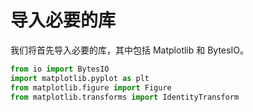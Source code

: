 # 导入必要的库

我们将首先导入必要的库，其中包括 Matplotlib 和 BytesIO。

```python
from io import BytesIO
import matplotlib.pyplot as plt
from matplotlib.figure import Figure
from matplotlib.transforms import IdentityTransform
```
